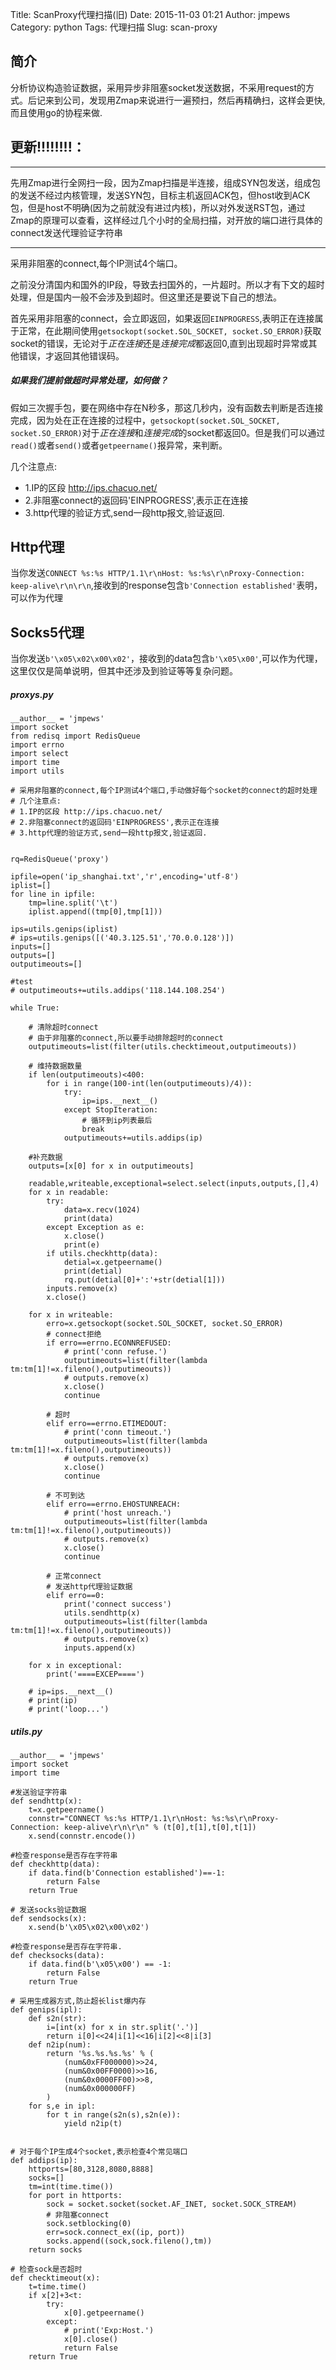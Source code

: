 Title: ScanProxy代理扫描(旧)
Date: 2015-11-03 01:21
Author: jmpews
Category: python
Tags: 代理扫描
Slug: scan-proxy

## 简介
分析协议构造验证数据，采用异步非阻塞socket发送数据，不采用request的方式。后记来到公司，发现用Zmap来说进行一遍预扫，然后再精确扫，这样会更快,而且使用go的协程来做.

## 更新!!!!!!!!：
---
先用Zmap进行全网扫一段，因为Zmap扫描是半连接，组成SYN包发送，组成包的发送不经过内核管理，发送SYN包，目标主机返回ACK包，但host收到ACK包，但是host不明确(因为之前就没有进过内核)，所以对外发送RST包，通过Zmap的原理可以查看，这样经过几个小时的全局扫描，对开放的端口进行具体的connect发送代理验证字符串

---

采用非阻塞的connect,每个IP测试4个端口。

之前没分清国内和国外的IP段，导致去扫国外的，一片超时。所以才有下文的超时处理，但是国内一般不会涉及到超时。但这里还是要说下自己的想法。

首先采用非阻塞的connect，会立即返回，如果返回`EINPROGRESS`,表明正在连接属于正常，在此期间使用`getsockopt(socket.SOL_SOCKET, socket.SO_ERROR)`获取socket的错误，无论对于*正在连接*还是*连接完成*都返回0,直到出现超时异常或其他错误，才返回其他错误码。

##### 如果我们提前做超时异常处理，如何做？
假如三次握手包，要在网络中存在N秒多，那这几秒内，没有函数去判断是否连接完成，因为处在正在连接的过程中，`getsockopt(socket.SOL_SOCKET, socket.SO_ERROR)`对于*正在连接*和*连接完成*的socket都返回0。但是我们可以通过`read()`或者`send()`或者`getpeername()`报异常，来判断。

几个注意点:

* 1.IP的区段 http://ips.chacuo.net/
* 2.非阻塞connect的返回码'EINPROGRESS',表示正在连接
* 3.http代理的验证方式,send一段http报文,验证返回.

## Http代理
当你发送`CONNECT %s:%s HTTP/1.1\r\nHost: %s:%s\r\nProxy-Connection: keep-alive\r\n\r\n`,接收到的response包含`b'Connection established'`表明，可以作为代理

## Socks5代理
当你发送`b'\x05\x02\x00\x02'`，接收到的data包含`b'\x05\x00'`,可以作为代理，这里仅仅是简单说明，但其中还涉及到验证等等复杂问题。

##### proxys.py
```
__author__ = 'jmpews'
import socket
from redisq import RedisQueue
import errno
import select
import time
import utils

# 采用非阻塞的connect,每个IP测试4个端口,手动做好每个socket的connect的超时处理
# 几个注意点:
# 1.IP的区段 http://ips.chacuo.net/
# 2.非阻塞connect的返回码'EINPROGRESS',表示正在连接
# 3.http代理的验证方式,send一段http报文,验证返回.


rq=RedisQueue('proxy')

ipfile=open('ip_shanghai.txt','r',encoding='utf-8')
iplist=[]
for line in ipfile:
    tmp=line.split('\t')
    iplist.append((tmp[0],tmp[1]))

ips=utils.genips(iplist)
# ips=utils.genips([('40.3.125.51','70.0.0.128')])
inputs=[]
outputs=[]
outputimeouts=[]

#test
# outputimeouts+=utils.addips('118.144.108.254')

while True:

    # 清除超时connect
    # 由于非阻塞的connect,所以要手动排除超时的connect
    outputimeouts=list(filter(utils.checktimeout,outputimeouts))

    # 维持数据数量
    if len(outputimeouts)<400:
        for i in range(100-int(len(outputimeouts)/4)):
            try:
                ip=ips.__next__()
            except StopIteration:
                # 循环到ip列表最后
                break
            outputimeouts+=utils.addips(ip)

    #补充数据
    outputs=[x[0] for x in outputimeouts]

    readable,writeable,exceptional=select.select(inputs,outputs,[],4)
    for x in readable:
        try:
            data=x.recv(1024)
            print(data)
        except Exception as e:
            x.close()
            print(e)
        if utils.checkhttp(data):
            detial=x.getpeername()
            print(detial)
            rq.put(detial[0]+':'+str(detial[1]))
        inputs.remove(x)
        x.close()

    for x in writeable:
        erro=x.getsockopt(socket.SOL_SOCKET, socket.SO_ERROR)
        # connect拒绝
        if erro==errno.ECONNREFUSED:
            # print('conn refuse.')
            outputimeouts=list(filter(lambda tm:tm[1]!=x.fileno(),outputimeouts))
            # outputs.remove(x)
            x.close()
            continue

        # 超时
        elif erro==errno.ETIMEDOUT:
            # print('conn timeout.')
            outputimeouts=list(filter(lambda tm:tm[1]!=x.fileno(),outputimeouts))
            # outputs.remove(x)
            x.close()
            continue

        # 不可到达
        elif erro==errno.EHOSTUNREACH:
            # print('host unreach.')
            outputimeouts=list(filter(lambda tm:tm[1]!=x.fileno(),outputimeouts))
            # outputs.remove(x)
            x.close()
            continue

        # 正常connect
        # 发送http代理验证数据
        elif erro==0:
            print('connect success')
            utils.sendhttp(x)
            outputimeouts=list(filter(lambda tm:tm[1]!=x.fileno(),outputimeouts))
            # outputs.remove(x)
            inputs.append(x)

    for x in exceptional:
        print('====EXCEP====')

    # ip=ips.__next__()
    # print(ip)
    # print('loop...')
```

##### utils.py
```
__author__ = 'jmpews'
import socket
import time

#发送验证字符串
def sendhttp(x):
    t=x.getpeername()
    connstr="CONNECT %s:%s HTTP/1.1\r\nHost: %s:%s\r\nProxy-Connection: keep-alive\r\n\r\n" % (t[0],t[1],t[0],t[1])
    x.send(connstr.encode())

#检查response是否存在字符串
def checkhttp(data):
    if data.find(b'Connection established')==-1:
        return False
    return True

# 发送socks验证数据
def sendsocks(x):
    x.send(b'\x05\x02\x00\x02')

#检查response是否存在字符串.
def checksocks(data):
    if data.find(b'\x05\x00') == -1:
        return False
    return True

# 采用生成器方式,防止超长list爆内存
def genips(ipl):
    def s2n(str):
        i=[int(x) for x in str.split('.')]
        return i[0]<<24|i[1]<<16|i[2]<<8|i[3]
    def n2ip(num):
        return '%s.%s.%s.%s' % (
            (num&0xFF000000)>>24,
            (num&0x00FF0000)>>16,
            (num&0x0000FF00)>>8,
            (num&0x000000FF)
        )
    for s,e in ipl:
        for t in range(s2n(s),s2n(e)):
            yield n2ip(t)


# 对于每个IP生成4个socket,表示检查4个常见端口
def addips(ip):
    httports=[80,3128,8080,8888]
    socks=[]
    tm=int(time.time())
    for port in httports:
        sock = socket.socket(socket.AF_INET, socket.SOCK_STREAM)
        # 非阻塞connect
        sock.setblocking(0)
        err=sock.connect_ex((ip, port))
        socks.append((sock,sock.fileno(),tm))
    return socks

# 检查sock是否超时
def checktimeout(x):
    t=time.time()
    if x[2]+3<t:
        try:
            x[0].getpeername()
        except:
            # print('Exp:Host.')
            x[0].close()
            return False
    return True
```
